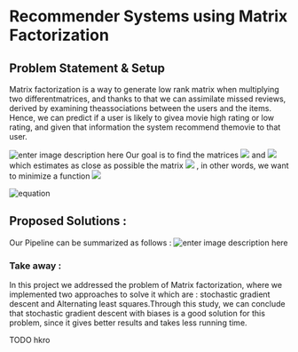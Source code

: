 # Recommender Systems using Matrix Factorization

## Problem Statement & Setup
Matrix factorization is a way to generate low rank matrix when multiplying two differentmatrices, and thanks to that we can assimilate missed reviews, derived by examining theassociations between the users and the items. Hence, we can predict if a user is likely to givea movie high rating or low rating, and given that information the system recommend themovie to that user.

![enter image description here](https://i.imgur.com/6ja4LSX.png)
Our goal is to find the matrices <img src="https://latex.codecogs.com/gif.latex?U" />  and <img src="https://latex.codecogs.com/gif.latex?I" />  which estimates as close as possible the matrix <img src="https://latex.codecogs.com/gif.latex?R" />  , in other words, we want to minimize a function <img src="https://latex.codecogs.com/gif.latex?C" /> 

![equation](https://latex.codecogs.com/gif.latex?\min&space;_{I,&space;U}\left\|R-I&space;U^{\top}\right\|_{\mathcal{F}}^{2}&plus;\lambda\|I\|_{\mathcal{F}}^{2}&plus;\mu\|U\|_{\mathcal{F}}^{2} )

## Proposed Solutions :
Our Pipeline can be summarized as follows : 
![enter image description here](https://i.imgur.com/lOwwdpu.png)

### Take away : 
In this project we addressed the problem of Matrix factorization, where we implemented two approaches to solve it which are : stochastic gradient descent and Alternating least squares.Through this study, we can conclude that stochastic gradient descent with biases is a good solution for this problem, since it gives better results and takes less running time.



TODO hkro
